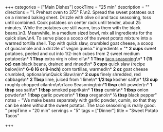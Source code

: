 +++
categories = ["Main Dishes"]
cookTime = "25 min"
description = ""
directions = "1. Preheat oven to 375° F.\n2. Spread the sweet potatoes out on a rimmed baking sheet. Drizzle with olive oil and taco seasoning, toss until combined. Cook potatoes on center rack until tender, about 25 minutes. While the potatoes are still warm, toss them with the black beans.\n3. Meanwhile, in a medium sized bowl, mix all ingredients for the quick slaw.\n4. To serve place a scoop of the sweet potato mixture into a warmed tortilla shell. Top with quick slaw, crumbled goat cheese, a scoop of guacamole and a drizzle of vegan queso."
ingredients = "* **2 cups** sweet potatoes, peeled and cut into 1/2-inch cubes from 2 sweet medium potatoes\n* **1 Tbsp** extra virgin olive oil\n* **1 Tbsp** [taco seasoning](https://themodernproper.com/posts/homemade-taco-seasoning)\n* **1 (15 oz) can** black beans, drained and rinsed\n* **3 cups** quick slaw (recipe below)\n* **6-8 (6 or 8-inch)** corn tortillas, warmed\n* **2 oz** goat cheese crumbled, optional\n\nQuick Slaw:\n\n* **2 cups** finely shredded, red cabbage\n* **2 Tbsp** lime, juiced from 1 lime\n* **1/2 tsp** kosher salt\n* **1/3 cup** roughly chopped cilantro\n\nTaco Seasoning\n\n* **​1 tbsp** chili powder\n* **1 tbsp** sea salt\n* **1 tbsp** smoked paprika\n* **1 tbsp** cumin\n* **1 tbsp** onion powder\n* **1 tbsp** garlic powder\n* **1 tbsp** oregano\n* **½ tbsp** black pepper"
notes = "We make beans separately with garlic powder, cumin, so that they can be eaten without the sweet potatos. The taco seasoning is really good. "
prepTime = "20 min"
servings = "5"
tags = ["Dinner"]
title = "Sweet Potato Tacos"

+++
